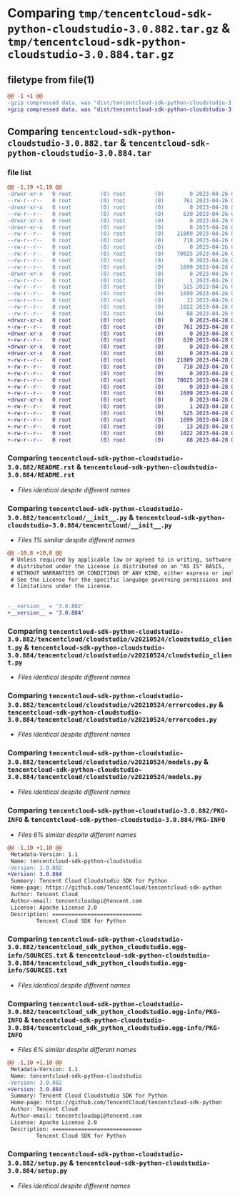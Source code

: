 # Comparing `tmp/tencentcloud-sdk-python-cloudstudio-3.0.882.tar.gz` & `tmp/tencentcloud-sdk-python-cloudstudio-3.0.884.tar.gz`

## filetype from file(1)

```diff
@@ -1 +1 @@
-gzip compressed data, was "dist/tencentcloud-sdk-python-cloudstudio-3.0.882.tar", last modified: Wed Apr 26 03:08:19 2023, max compression
+gzip compressed data, was "dist/tencentcloud-sdk-python-cloudstudio-3.0.884.tar", last modified: Fri Apr 28 02:09:25 2023, max compression
```

## Comparing `tencentcloud-sdk-python-cloudstudio-3.0.882.tar` & `tencentcloud-sdk-python-cloudstudio-3.0.884.tar`

### file list

```diff
@@ -1,19 +1,19 @@
-drwxr-xr-x   0 root         (0) root         (0)        0 2023-04-26 03:08:19.000000 tencentcloud-sdk-python-cloudstudio-3.0.882/
--rw-r--r--   0 root         (0) root         (0)      761 2023-04-26 03:08:19.000000 tencentcloud-sdk-python-cloudstudio-3.0.882/README.rst
-drwxr-xr-x   0 root         (0) root         (0)        0 2023-04-26 03:08:19.000000 tencentcloud-sdk-python-cloudstudio-3.0.882/tencentcloud/
--rw-r--r--   0 root         (0) root         (0)      630 2023-04-26 03:08:19.000000 tencentcloud-sdk-python-cloudstudio-3.0.882/tencentcloud/__init__.py
-drwxr-xr-x   0 root         (0) root         (0)        0 2023-04-26 03:08:19.000000 tencentcloud-sdk-python-cloudstudio-3.0.882/tencentcloud/cloudstudio/
-drwxr-xr-x   0 root         (0) root         (0)        0 2023-04-26 03:08:19.000000 tencentcloud-sdk-python-cloudstudio-3.0.882/tencentcloud/cloudstudio/v20210524/
--rw-r--r--   0 root         (0) root         (0)    21809 2023-04-26 03:08:19.000000 tencentcloud-sdk-python-cloudstudio-3.0.882/tencentcloud/cloudstudio/v20210524/cloudstudio_client.py
--rw-r--r--   0 root         (0) root         (0)      718 2023-04-26 03:08:19.000000 tencentcloud-sdk-python-cloudstudio-3.0.882/tencentcloud/cloudstudio/v20210524/errorcodes.py
--rw-r--r--   0 root         (0) root         (0)        0 2023-04-26 03:08:19.000000 tencentcloud-sdk-python-cloudstudio-3.0.882/tencentcloud/cloudstudio/v20210524/__init__.py
--rw-r--r--   0 root         (0) root         (0)    70025 2023-04-26 03:08:19.000000 tencentcloud-sdk-python-cloudstudio-3.0.882/tencentcloud/cloudstudio/v20210524/models.py
--rw-r--r--   0 root         (0) root         (0)        0 2023-04-26 03:08:19.000000 tencentcloud-sdk-python-cloudstudio-3.0.882/tencentcloud/cloudstudio/__init__.py
--rw-r--r--   0 root         (0) root         (0)     1699 2023-04-26 03:08:19.000000 tencentcloud-sdk-python-cloudstudio-3.0.882/PKG-INFO
-drwxr-xr-x   0 root         (0) root         (0)        0 2023-04-26 03:08:19.000000 tencentcloud-sdk-python-cloudstudio-3.0.882/tencentcloud_sdk_python_cloudstudio.egg-info/
--rw-r--r--   0 root         (0) root         (0)        1 2023-04-26 03:08:19.000000 tencentcloud-sdk-python-cloudstudio-3.0.882/tencentcloud_sdk_python_cloudstudio.egg-info/dependency_links.txt
--rw-r--r--   0 root         (0) root         (0)      525 2023-04-26 03:08:19.000000 tencentcloud-sdk-python-cloudstudio-3.0.882/tencentcloud_sdk_python_cloudstudio.egg-info/SOURCES.txt
--rw-r--r--   0 root         (0) root         (0)     1699 2023-04-26 03:08:19.000000 tencentcloud-sdk-python-cloudstudio-3.0.882/tencentcloud_sdk_python_cloudstudio.egg-info/PKG-INFO
--rw-r--r--   0 root         (0) root         (0)       13 2023-04-26 03:08:19.000000 tencentcloud-sdk-python-cloudstudio-3.0.882/tencentcloud_sdk_python_cloudstudio.egg-info/top_level.txt
--rw-r--r--   0 root         (0) root         (0)     1022 2023-04-26 03:08:19.000000 tencentcloud-sdk-python-cloudstudio-3.0.882/setup.py
--rw-r--r--   0 root         (0) root         (0)       88 2023-04-26 03:08:19.000000 tencentcloud-sdk-python-cloudstudio-3.0.882/setup.cfg
+drwxr-xr-x   0 root         (0) root         (0)        0 2023-04-28 02:09:25.000000 tencentcloud-sdk-python-cloudstudio-3.0.884/
+-rw-r--r--   0 root         (0) root         (0)      761 2023-04-28 02:09:25.000000 tencentcloud-sdk-python-cloudstudio-3.0.884/README.rst
+drwxr-xr-x   0 root         (0) root         (0)        0 2023-04-28 02:09:25.000000 tencentcloud-sdk-python-cloudstudio-3.0.884/tencentcloud/
+-rw-r--r--   0 root         (0) root         (0)      630 2023-04-28 02:09:25.000000 tencentcloud-sdk-python-cloudstudio-3.0.884/tencentcloud/__init__.py
+drwxr-xr-x   0 root         (0) root         (0)        0 2023-04-28 02:09:25.000000 tencentcloud-sdk-python-cloudstudio-3.0.884/tencentcloud/cloudstudio/
+drwxr-xr-x   0 root         (0) root         (0)        0 2023-04-28 02:09:25.000000 tencentcloud-sdk-python-cloudstudio-3.0.884/tencentcloud/cloudstudio/v20210524/
+-rw-r--r--   0 root         (0) root         (0)    21809 2023-04-28 02:09:25.000000 tencentcloud-sdk-python-cloudstudio-3.0.884/tencentcloud/cloudstudio/v20210524/cloudstudio_client.py
+-rw-r--r--   0 root         (0) root         (0)      718 2023-04-28 02:09:25.000000 tencentcloud-sdk-python-cloudstudio-3.0.884/tencentcloud/cloudstudio/v20210524/errorcodes.py
+-rw-r--r--   0 root         (0) root         (0)        0 2023-04-28 02:09:25.000000 tencentcloud-sdk-python-cloudstudio-3.0.884/tencentcloud/cloudstudio/v20210524/__init__.py
+-rw-r--r--   0 root         (0) root         (0)    70025 2023-04-28 02:09:25.000000 tencentcloud-sdk-python-cloudstudio-3.0.884/tencentcloud/cloudstudio/v20210524/models.py
+-rw-r--r--   0 root         (0) root         (0)        0 2023-04-28 02:09:25.000000 tencentcloud-sdk-python-cloudstudio-3.0.884/tencentcloud/cloudstudio/__init__.py
+-rw-r--r--   0 root         (0) root         (0)     1699 2023-04-28 02:09:25.000000 tencentcloud-sdk-python-cloudstudio-3.0.884/PKG-INFO
+drwxr-xr-x   0 root         (0) root         (0)        0 2023-04-28 02:09:25.000000 tencentcloud-sdk-python-cloudstudio-3.0.884/tencentcloud_sdk_python_cloudstudio.egg-info/
+-rw-r--r--   0 root         (0) root         (0)        1 2023-04-28 02:09:25.000000 tencentcloud-sdk-python-cloudstudio-3.0.884/tencentcloud_sdk_python_cloudstudio.egg-info/dependency_links.txt
+-rw-r--r--   0 root         (0) root         (0)      525 2023-04-28 02:09:25.000000 tencentcloud-sdk-python-cloudstudio-3.0.884/tencentcloud_sdk_python_cloudstudio.egg-info/SOURCES.txt
+-rw-r--r--   0 root         (0) root         (0)     1699 2023-04-28 02:09:25.000000 tencentcloud-sdk-python-cloudstudio-3.0.884/tencentcloud_sdk_python_cloudstudio.egg-info/PKG-INFO
+-rw-r--r--   0 root         (0) root         (0)       13 2023-04-28 02:09:25.000000 tencentcloud-sdk-python-cloudstudio-3.0.884/tencentcloud_sdk_python_cloudstudio.egg-info/top_level.txt
+-rw-r--r--   0 root         (0) root         (0)     1022 2023-04-28 02:09:25.000000 tencentcloud-sdk-python-cloudstudio-3.0.884/setup.py
+-rw-r--r--   0 root         (0) root         (0)       88 2023-04-28 02:09:25.000000 tencentcloud-sdk-python-cloudstudio-3.0.884/setup.cfg
```

### Comparing `tencentcloud-sdk-python-cloudstudio-3.0.882/README.rst` & `tencentcloud-sdk-python-cloudstudio-3.0.884/README.rst`

 * *Files identical despite different names*

### Comparing `tencentcloud-sdk-python-cloudstudio-3.0.882/tencentcloud/__init__.py` & `tencentcloud-sdk-python-cloudstudio-3.0.884/tencentcloud/__init__.py`

 * *Files 1% similar despite different names*

```diff
@@ -10,8 +10,8 @@
 # Unless required by applicable law or agreed to in writing, software
 # distributed under the License is distributed on an "AS IS" BASIS,
 # WITHOUT WARRANTIES OR CONDITIONS OF ANY KIND, either express or implied.
 # See the License for the specific language governing permissions and
 # limitations under the License.
 
 
-__version__ = '3.0.882'
+__version__ = '3.0.884'
```

### Comparing `tencentcloud-sdk-python-cloudstudio-3.0.882/tencentcloud/cloudstudio/v20210524/cloudstudio_client.py` & `tencentcloud-sdk-python-cloudstudio-3.0.884/tencentcloud/cloudstudio/v20210524/cloudstudio_client.py`

 * *Files identical despite different names*

### Comparing `tencentcloud-sdk-python-cloudstudio-3.0.882/tencentcloud/cloudstudio/v20210524/errorcodes.py` & `tencentcloud-sdk-python-cloudstudio-3.0.884/tencentcloud/cloudstudio/v20210524/errorcodes.py`

 * *Files identical despite different names*

### Comparing `tencentcloud-sdk-python-cloudstudio-3.0.882/tencentcloud/cloudstudio/v20210524/models.py` & `tencentcloud-sdk-python-cloudstudio-3.0.884/tencentcloud/cloudstudio/v20210524/models.py`

 * *Files identical despite different names*

### Comparing `tencentcloud-sdk-python-cloudstudio-3.0.882/PKG-INFO` & `tencentcloud-sdk-python-cloudstudio-3.0.884/PKG-INFO`

 * *Files 6% similar despite different names*

```diff
@@ -1,10 +1,10 @@
 Metadata-Version: 1.1
 Name: tencentcloud-sdk-python-cloudstudio
-Version: 3.0.882
+Version: 3.0.884
 Summary: Tencent Cloud Cloudstudio SDK for Python
 Home-page: https://github.com/TencentCloud/tencentcloud-sdk-python
 Author: Tencent Cloud
 Author-email: tencentcloudapi@tencent.com
 License: Apache License 2.0
 Description: ============================
         Tencent Cloud SDK for Python
```

### Comparing `tencentcloud-sdk-python-cloudstudio-3.0.882/tencentcloud_sdk_python_cloudstudio.egg-info/SOURCES.txt` & `tencentcloud-sdk-python-cloudstudio-3.0.884/tencentcloud_sdk_python_cloudstudio.egg-info/SOURCES.txt`

 * *Files identical despite different names*

### Comparing `tencentcloud-sdk-python-cloudstudio-3.0.882/tencentcloud_sdk_python_cloudstudio.egg-info/PKG-INFO` & `tencentcloud-sdk-python-cloudstudio-3.0.884/tencentcloud_sdk_python_cloudstudio.egg-info/PKG-INFO`

 * *Files 6% similar despite different names*

```diff
@@ -1,10 +1,10 @@
 Metadata-Version: 1.1
 Name: tencentcloud-sdk-python-cloudstudio
-Version: 3.0.882
+Version: 3.0.884
 Summary: Tencent Cloud Cloudstudio SDK for Python
 Home-page: https://github.com/TencentCloud/tencentcloud-sdk-python
 Author: Tencent Cloud
 Author-email: tencentcloudapi@tencent.com
 License: Apache License 2.0
 Description: ============================
         Tencent Cloud SDK for Python
```

### Comparing `tencentcloud-sdk-python-cloudstudio-3.0.882/setup.py` & `tencentcloud-sdk-python-cloudstudio-3.0.884/setup.py`

 * *Files identical despite different names*

